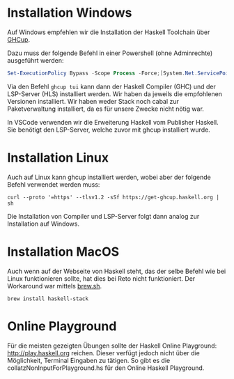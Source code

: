 # Installation Windows
Auf Windows empfehlen wir die Installation der Haskell Toolchain über [GHCup](https://www.haskell.org/ghcup/).

Dazu muss der folgende Befehl in einer Powershell (ohne Adminrechte) ausgeführt werden:
```powershell
Set-ExecutionPolicy Bypass -Scope Process -Force;[System.Net.ServicePointManager]::SecurityProtocol = [System.Net.ServicePointManager]::SecurityProtocol -bor 3072; try { & ([ScriptBlock]::Create((Invoke-WebRequest https://www.haskell.org/ghcup/sh/bootstrap-haskell.ps1 -UseBasicParsing))) -Interactive -DisableCurl } catch { Write-Error $_ }
```

Via den Befehl `ghcup tui` kann dann der Haskell Compiler (GHC) und der LSP-Server (HLS) installiert werden.
Wir haben da jeweils die empfohlenen Versionen installiert. Wir haben weder Stack noch cabal zur
Paketverwaltung installiert, da es für unsere Zwecke nicht nötig war.

In VSCode verwenden wir die Erweiterung Haskell vom Publisher Haskell. Sie benötigt den LSP-Server, welche zuvor mit ghcup installiert wurde.

# Installation Linux
Auch auf Linux kann ghcup installiert werden, wobei aber der folgende Befehl verwendet werden muss:

```shell
curl --proto '=https' --tlsv1.2 -sSf https://get-ghcup.haskell.org | sh
```

Die Installation von Compiler und LSP-Server folgt dann analog zur Installation auf Windows.

# Installation MacOS
Auch wenn auf der Webseite von Haskell steht, das der selbe Befehl wie bei Linux funktionieren sollte, hat dies bei Reto nicht funktioniert.
Der Workaround war mittels [brew.sh](https://brew.sh).

```shell
brew install haskell-stack
```

# Online Playground
Für die meisten gezeigten Übungen sollte der Haskell Online Playground: http://play.haskell.org reichen.
Dieser verfügt jedoch nicht über die Möglichkeit, Terminal Eingaben zu tätigen.
So gibt es die collatzNonInputForPlayground.hs für den Online Haskell Playground.
